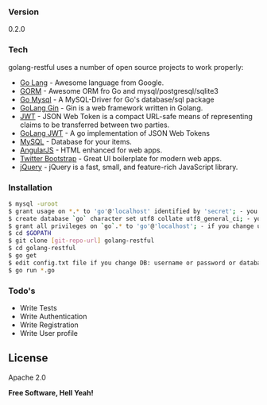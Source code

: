 ### Version
0.2.0

### Tech

golang-restful uses a number of open source projects to work properly:

* [Go Lang] - Awesome language from Google. 
* [GORM] - Awesome ORM fro Go and mysql/postgresql/sqlite3
* [Go Mysql] - A MySQL-Driver for Go's database/sql package
* [GoLang Gin] - Gin is a web framework written in Golang.
* [JWT] - JSON Web Token is a compact URL-safe means of representing claims to be transferred between two parties.
* [GoLang JWT] - A go implementation of JSON Web Tokens
* [MySQL] - Database for your items.
* [AngularJS] - HTML enhanced for web apps.
* [Twitter Bootstrap] - Great UI boilerplate for modern web apps.
* [jQuery] - jQuery is a fast, small, and feature-rich JavaScript library.

### Installation

```sh
$ mysql -uroot
$ grant usage on *.* to 'go'@'localhost' identified by 'secret'; - you can change username and password
$ create database `go` character set utf8 collate utf8_general_ci; - you can change database name
$ grant all privileges on `go`.* to 'go'@'localhost'; - if you change username or database name, you need change here
$ cd $GOPATH
$ git clone [git-repo-url] golang-restful
$ cd golang-restful
$ go get
$ edit config.txt file if you change DB: username or password or database name
$ go run *.go
```

### Todo's

- Write Tests
- Write Authentication
- Write Registration
- Write User profile

License
----

Apache 2.0


**Free Software, Hell Yeah!**

[marked]:https://github.com/chjj/marked
[Twitter Bootstrap]:http://twitter.github.com/bootstrap/
[jQuery]:http://jquery.com
[AngularJS]:http://angularjs.org
[Go Lang]:https://golang.org/
[MySQL]:https://www.mysql.com/
[Go Mysql]:https://github.com/go-sql-driver/mysql
[GoLang Gin]:https://github.com/gin-gonic/gin
[GORM]:https://github.com/jinzhu/gorm
[GoLang JWT]:https://github.com/dgrijalva/jwt-go
[JWT]:http://jwt.io

